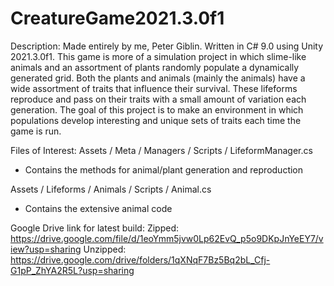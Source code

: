 # CreatureGame2021.3.0f1
 
Description:
Made entirely by me, Peter Giblin. Written in C# 9.0 using Unity 2021.3.0f1.
This game is more of a simulation project in which slime-like animals and an assortment of plants randomly populate a dynamically generated grid.
Both the plants and animals (mainly the animals) have a wide assortment of traits that influence their survival.
These lifeforms reproduce and pass on their traits with a small amount of variation each generation.
The goal of this project is to make an environment in which populations develop interesting and unique sets of traits each time the game is run.

Files of Interest:
Assets / Meta / Managers / Scripts / LifeformManager.cs
- Contains the methods for animal/plant generation and reproduction

Assets / Lifeforms / Animals / Scripts / Animal.cs
- Contains the extensive animal code

Google Drive link for latest build:
Zipped: https://drive.google.com/file/d/1eoYmm5jvw0Lp62EvQ_p5o9DKpJnYeEY7/view?usp=sharing
Unzipped: https://drive.google.com/drive/folders/1qXNqF7Bz5Bq2bL_Cfj-G1pP_ZhYA2R5L?usp=sharing
